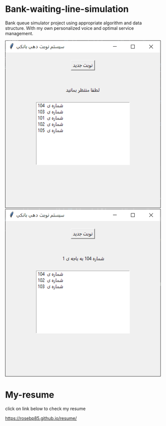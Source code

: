 # Bank-waiting-line-simulation
Bank queue simulator project using appropriate algorithm and data structure. With my own personalized voice and optimal service management. 

![My Image](./images/1.PNG)
![My Image](./images/2.PNG)


# My-resume
click on link below to check my resume

https://rosebp85.github.io/resume/
